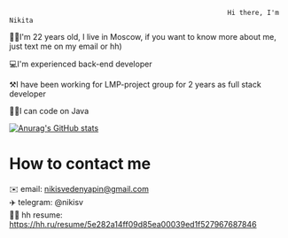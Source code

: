                                                            Hi there, I'm Nikita

🤷‍♂️I'm 22 years old, I live in Moscow, if you want to know more about me, just text me on my email or hh)

💻I'm experienced back-end developer

⚒️I have been working for LMP-project group for 2 years as full stack developer

🧑‍💻I can code on Java




[![Anurag's GitHub stats](https://github-readme-stats.vercel.app/api?username=NvedN&show_icons=true&theme=shades-of-purple)](https://github.com/anuraghazra/github-readme-stats)




# How to contact me

✉️ email: nikisvedenyapin@gmail.com  
 ✈️ telegram: @nikisv   
👷‍♂️ hh resume: https://hh.ru/resume/5e282a14ff09d85ea00039ed1f527967687846

<!---
NvedN/NvedN is a ✨ special ✨ repository because its `README.md` (this file) appears on your GitHub profile.
You can click the Preview link to take a look at your changes.
--->
